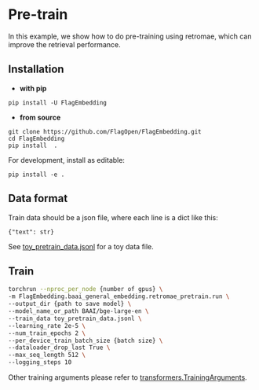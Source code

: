# Pre-train
In this example, we show how to do pre-training using retromae, 
which can improve the retrieval performance. 

## Installation
* **with pip**
```
pip install -U FlagEmbedding
```

* **from source**
```
git clone https://github.com/FlagOpen/FlagEmbedding.git
cd FlagEmbedding
pip install  .
```
For development, install as editable:
```
pip install -e .
```


## Data format
Train data should be a json file, where each line is a dict like this:
```
{"text": str}
```
See [toy_pretrain_data.jsonl]() for a toy data file.

## Train

```bash
torchrun --nproc_per_node {number of gpus} \
-m FlagEmbedding.baai_general_embedding.retromae_pretrain.run \
--output_dir {path to save model} \
--model_name_or_path BAAI/bge-large-en \
--train_data toy_pretrain_data.jsonl \
--learning_rate 2e-5 \
--num_train_epochs 2 \
--per_device_train_batch_size {batch size} \
--dataloader_drop_last True \
--max_seq_length 512 \
--logging_steps 10
```

Other training arguments please refer to [transformers.TrainingArguments](https://huggingface.co/docs/transformers/main_classes/trainer#transformers.TrainingArguments). 


